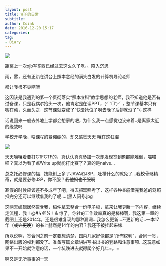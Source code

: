 ```yaml
---
layout: post
title: WTF的日常
subtitle: 
author: Coink
date: 2016-12-20 15:17
categories: 
tag:
- Diary
---
```


![](https://ooo.0o0.ooo/2016/12/20/5858dc0409eed.png)

距离上一次xjb写东西已经过去这么久了啊。。陷入沉思

雨，雾，还有正趴在讲台上照本念经的满头白发的计算机导论老师

都让我很不爽啊喂

这因该是我遇到的第一个贯彻落实“照本宣科”教学思想的老师，我不知道他是否有过备课，只是我偶尔抬头一次，他肯定是在读PPT，(╯‵□′)╯，整节课基本只有嘴在动，久而久之，这节课就变成了“快去抢位子啊去晚了后排就没了”←这样



话说回来一般去外地上学都会想家的吧，为什么我一点感觉也没来着..是离家太近的缘故吗

学校开学晚，啥课程的紧绷绷的，却又感觉天天 哦在这狂混

![](https://ooo.0o0.ooo/2016/12/20/5858e0ffaf25f.jpg)



天天嚷嚷着要打CTFCTF的，真认认真真参加一次却发现签到题都能难倒，喵喵喵？真以为看了点Write up就能打比赛了？真的是naive...



总之托必修课的福，技能树上多了JAVA和JSP....吐槽什么的就免了...我校骨骼精奇，就是要必修JSP，你不服？~~我他妈也不服啊~~

寒假的时候应该差不多成年了吧，得去把驾照考了，这样各种亲戚借完我爸的驾照扣完分还可以继续借我的了呢....(黑人问号.jpg

这两天编辑居然告诉我，稿件拿去整合一份电子稿，拿来让我更新一下内容，继续走流程，我！@#￥@%！&  惊了，你社的工作效率真的是棒棒啊，我这第一章的截图上还是2014年，还是很难复现的那种漏洞...我怎么更新...不更新的话..一本17年（~~或许更晚~~）的书上赫然是14年的内容？我还不被挂起来婊..

所以说啊，签合同之前一定要想清楚，国内几家好像都是“所有权利”，合同一签，网络出版的权利都没了。准备写篇文章讲讲写书出书的套路和注意事项...这玩意如果不一开始就注意的话，一个坑跌进去就得爬个好几年=。=

啊又是无所事事的一天